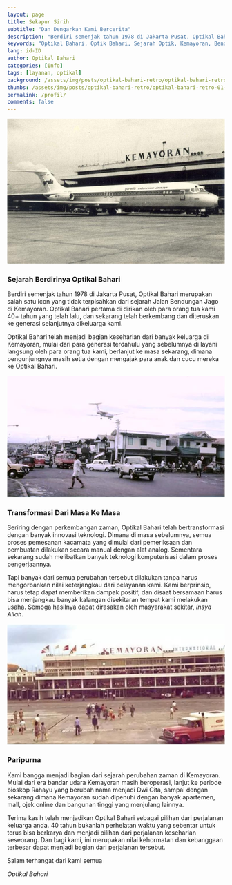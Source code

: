```yaml
---
layout: page
title: Sekapur Sirih
subtitle: "Dan Dengarkan Kami Bercerita"
description: "Berdiri semenjak tahun 1978 di Jakarta Pusat, Optikal Bahari merupakan salah satu icon yang tidak terpisahkan dari sejarah Jalan Bendungan Jago di Kemayoran. Optikal Bahari pertama di dirikan oleh para orang tua kami 40 tahun yang telah lalu, dan sekarang telah diteruskan ke generasi selanjutnya dikeluarga kami."
keywords: "Optikal Bahari, Optik Bahari, Sejarah Optik, Kemayoran, Bendungan Jago, Benjo"
lang: id-ID
author: Optikal Bahari
categories: [Info]
tags: [layanan, optikal]
background: /assets/img/posts/optikal-bahari-retro/optikal-bahari-retro-01.jpg
thumbs: /assets/img/posts/optikal-bahari-retro/optikal-bahari-retro-01-min.jpg
permalink: /profil/
comments: false
---
```

<div class="card shadow p-3 bg-white mb-5">
  <img
    src="/assets/img/profil/bandar-udara-kemayoran.jpeg"
    class="card-img-top"
    alt="bandar-udara-kemayoran"
  >
  <div class="card-body">
    <h3 class="card-title">Sejarah Berdirinya Optikal Bahari</h3>
    <p class="card-text text-justify">
      Berdiri semenjak tahun 1978 di Jakarta Pusat, Optikal Bahari merupakan salah satu icon yang tidak terpisahkan dari
      sejarah Jalan Bendungan Jago di Kemayoran. Optikal Bahari pertama di dirikan oleh para orang tua kami 40+ tahun
      yang telah lalu, dan sekarang telah berkembang dan diteruskan ke generasi selanjutnya dikeluarga kami.
    </p>
    <p>
      Optikal Bahari telah menjadi bagian keseharian dari banyak keluarga di Kemayoran, mulai dari para generasi
      terdahulu yang sebelumnya di layani langsung oleh para orang tua kami, berlanjut ke masa sekarang, dimana
      pengunjungnya masih setia dengan mengajak para anak dan cucu mereka ke Optikal Bahari.
    </p>
  </div>
</div>

<div class="card shadow p-3 bg-white mb-5">
  <img
    src="/assets/img/profil/jalan-h-jiung.jpg"
    class="card-img-top"
    title="jalan-h-jiung"
    alt="jalan h jiung"
  >
  <div class="card-body">
    <h3 class="card-title">Transformasi Dari Masa Ke Masa</h3>
    <p class="card-text text-justify">
      Seriring dengan perkembangan zaman, Optikal Bahari telah bertransformasi dengan banyak innovasi teknologi. Dimana
      di masa sebelumnya, semua proses pemesanan kacamata yang dimulai dari pemeriksaan dan pembuatan dilakukan secara
      manual dengan alat analog. Sementara sekarang sudah melibatkan banyak teknologi komputerisasi dalam proses
      pengerjaannya.
    </p>
    <p>
      Tapi banyak dari semua perubahan tersebut dilakukan tanpa harus mengorbankan nilai keterjangkau dari pelayanan
      kami. Kami berprinsip, harus tetap dapat memberikan dampak positif, dan disaat bersamaan harus bisa menjangkau
      banyak kalangan disekitaran tempat kami melakukan usaha. Semoga hasilnya dapat dirasakan oleh masyarakat sekitar,
      <em>Insya Allah</em>.
    </p>
  </div>
</div>

<div class="card shadow p-3 bg-white mb-5">
  <img
    src="/assets/img/profil/bandar-udara-kemayoran-80an.jpg"
    class="card-img-top"
    title="bandar-udara-kemayoran-80an"
    alt="bandar-udara-kemayoran-80an.jpg"
  >
  <div class="card-body">
    <h3 class="card-title">Paripurna</h3>
    <p class="card-text text-justify">
      Kami bangga menjadi bagian dari sejarah perubahan zaman di Kemayoran. Mulai dari era bandar udara Kemayoran masih
      beroperasi, lanjut ke periode bioskop Rahayu yang berubah nama menjadi Dwi Gita, sampai dengan sekarang dimana
      Kemayoran sudah dipenuhi dengan banyak apartemen, mall, ojek online dan bangunan tinggi yang menjulang lainnya.
    </p>
    <p>
      Terima kasih telah menjadikan Optikal Bahari sebagai pilihan dari perjalanan keluarga anda. 40 tahun bukanlah
      perhelatan waktu yang sebentar untuk terus bisa berkarya dan menjadi pilihan dari perjalanan keseharian seseorang.
      Dan bagi kami, ini merupakan nilai kehormatan dan kebanggaan terbesar dapat menjadi bagian dari perjalanan
      tersebut.
    </p>
    <p>Salam terhangat dari kami semua</p>
    <em>Optikal Bahari</em>
  </div>
</div>
